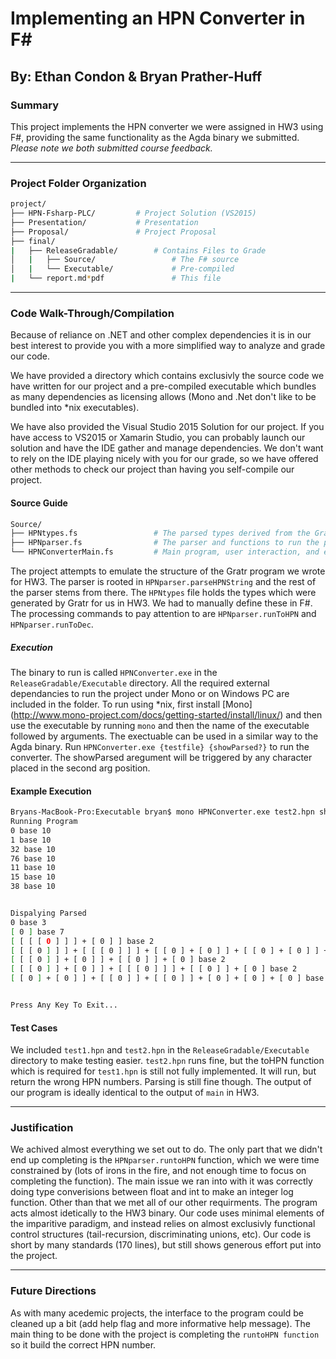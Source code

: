 Implementing an HPN Converter in F#
===================================
By: Ethan Condon & Bryan Prather-Huff
-------------------------------------
### Summary
This project implements the HPN converter we were assigned in HW3 using F#, providing the same functionality as the Agda binary we submitted. _Please note we both submitted course feedback._
***

### Project Folder Organization
~~~bash
project/
├── HPN-Fsharp-PLC/ 		# Project Solution (VS2015)
├── Presentation/			# Presentation
├── Proposal/				# Project Proposal
├── final/
|	├── ReleaseGradable/		# Contains Files to Grade
│  	|	├── Source/					# The F# source
│  	|	└── Executable/				# Pre-compiled
|	└── report.md*pdf				# This file
~~~
***

### Code Walk-Through/Compilation
Because of reliance on .NET and other complex dependencies it is in our best interest to provide you with a more simplified way to analyze and grade our code.  

We have provided a directory which contains exclusivly the source code we have written for our project and a pre-compiled executable which bundles as many dependencies as licensing allows (Mono and .Net don't like to be bundled into *nix executables).

We have also provided the Visual Studio 2015 Solution for our project. If you have access to VS2015 or Xamarin Studio, you can probably launch our solution and have the IDE gather and manage dependencies. We don't want to rely on the IDE playing nicely with you for our grade, so we have offered other methods to check our project than having you self-compile our project.

#### Source Guide
~~~bash
Source/
├── HPNtypes.fs 				# The parsed types derived from the Gratr grammar
├── HPNparser.fs				# The parser and functions to run the parsed types
└── HPNConverterMain.fs			# Main program, user interaction, and error handling
~~~
The project attempts to emulate the structure of the Gratr program we wrote for HW3. The parser is rooted in `HPNparser.parseHPNString` and the rest of the parser stems from there. The `HPNtypes` file holds the types which were generated by Gratr for us in HW3. We had to manually define these in F#. The processing commands to pay attention to are `HPNparser.runToHPN` and `HPNparser.runToDec`.

##### Execution
The binary to run is called `HPNConverter.exe` in the `ReleaseGradable/Executable` directory. All the required external dependancies to run the project under Mono or on Windows PC are included in the folder. To run using *nix, first install [Mono] (http://www.mono-project.com/docs/getting-started/install/linux/) and then use the executable by running `mono` and then the name of the executable followed by arguments. The exectuable can be used in a similar way to the Agda binary. Run `HPNConverter.exe {testfile} {showParsed?}` to run the converter. The showParsed aregument will be triggered by any character placed in the second arg position.
#### Example Execution
~~~bash
Bryans-MacBook-Pro:Executable bryan$ mono HPNConverter.exe test2.hpn show
Running Program
0 base 10
1 base 10
32 base 10
76 base 10
11 base 10
15 base 10
38 base 10


Dispalying Parsed
0 base 3
[ 0 ] base 7
[ [ [ [ 0 ] ] ] + [ 0 ] ] base 2
[ [ [ 0 ] ] ] + [ [ [ 0 ] ] ] + [ [ 0 ] + [ 0 ] ] + [ [ 0 ] + [ 0 ] ] + [ [ 0 ] ] + [ 0 ] base 3
[ [ [ 0 ] ] + [ 0 ] ] + [ [ 0 ] ] + [ 0 ] base 2
[ [ [ 0 ] ] + [ 0 ] ] + [ [ [ 0 ] ] ] + [ [ 0 ] ] + [ 0 ] base 2
[ [ 0 ] + [ 0 ] ] + [ [ 0 ] ] + [ [ 0 ] ] + [ 0 ] + [ 0 ] + [ 0 ] base 5


Press Any Key To Exit...
~~~

#### Test Cases
We included `test1.hpn` and `test2.hpn` in the `ReleaseGradable/Executable` directory to make testing easier. `test2.hpn` runs fine, but the toHPN function which is required for `test1.hpn` is still not fully implemented. It will run, but return the wrong HPN numbers. Parsing is still fine though. The output of our program is ideally identical to the output of `main` in HW3.
***

### Justification
We achived almost everything we set out to do. The only part that we didn't end up completing is the `HPNparser.runtoHPN` function, which we were time constrained by (lots of irons in the fire, and not enough time to focus on completing the function). The main issue we ran into with it was correctly doing type converisions between float and int to make an integer log function. Other than that we met all of our other requirments. The program acts almost idetically to the HW3 binary. Our code uses minimal elements of the imparitive paradigm, and instead relies on almost exclusivly functional control structures (tail-recursion, discriminating unions, etc). Our code is short by many standards (170 lines), but still shows generous effort put into the project.
***

### Future Directions
As with many acedemic projects, the interface to the program could be cleaned up a bit (add help flag and more informative help message). The main thing to be done with the project is completing the `runtoHPN function` so it build the correct HPN number.

